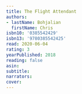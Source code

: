 ```yaml
---
title: The Flight Attendant
authors:
- lastName: Bohjalian
  firstName: Chris
isbn10: '0385542429'
isbn13: '9780385542425'
read: 2020-06-04
rating: 3
yearPublished: 2018
reading: false
asin:
subtitle:
narrators:
cover:
---
```

